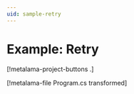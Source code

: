 ```yaml
---
uid: sample-retry
---
```


# Example: Retry

[!metalama-project-buttons .]

[!metalama-file Program.cs transformed]